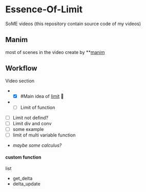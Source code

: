 # Essence-Of-Limit

SoME videos (this repository contain source code of my videos)

## Manim

most of scenes in the video create by **[manim](https://github.com/3b1b/manim)

## Workflow
Video section
- - [x] #Main idea of [limit](https://tutorial.math.lamar.edu/classes/calcI/defnoflimit.aspx) :tada:
- - [ ] Limit of function
- [ ] Limit not defind?
- [ ] Limit div and conv
- [ ] some example
- [ ] limit of multi variable function
- *maybe some calculus?*
#### custom function
list
- get_delta
- delta_update
